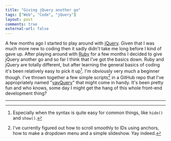 ```yaml
---
title: "Giving jQuery another go"
tags: ["Web", "Code", "jQuery"]
layout: post
comments: true
external-url: false
---
```


A few months ago I started to play around with [jQuery](http://jquery.com/). Given that I was much more new to coding then it sadly didn't take me long before I kind of gave up. After playing around with [Ruby](http://www.ruby-lang.org/) for a few months I decided to give jQuery another go and so far I think that I've got the basics down. Ruby and jQuery are totally different, but after learning the general basics of coding it's been relatively easy to pick it up[^20130321-1]. I'm obviously very much a beginner though. I've thrown together a few simple scripts[^20130321-2] in a GitHub repo that I've appropriately named "[yayQuery](https://github.com/gummesson/yayquery)" that might come in handy. It's been pretty fun and who knows, some day I might get the hang of this whole front-end development thing?

* * *

[^20130321-1]: Especially when the syntax is quite easy for common things, like `hide()` and `show()`.
[^20130321-2]: I've currently figured out how to scroll smoothly to IDs using anchors, how to make a dropdown menu and a simple slideshow. Yay indeed.
